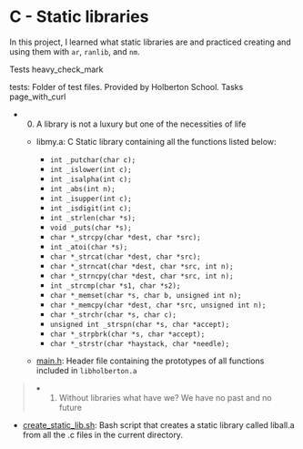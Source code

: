 # C - Static libraries
In this project, I learned what static libraries are and practiced creating and using them with ```ar```, ```ranlib```, and ```nm```.

 Tests heavy_check_mark

tests: Folder of test files. Provided by Holberton School.
 Tasks page_with_curl

* 0. A library is not a luxury but one of the necessities of life

  * libmy.a: C Static library containing all the functions listed below:


    * ```int _putchar(char c);```
    * ```int _islower(int c);```
    * ```int _isalpha(int c);```
    * ```int _abs(int n);```
    * ```int _isupper(int c);```
    * ```int _isdigit(int c);```
    * ```int _strlen(char *s);```
    * ```void _puts(char *s);```
    * ```char *_strcpy(char *dest, char *src);```
    * ```int _atoi(char *s);```
    * ```char *_strcat(char *dest, char *src);```
    * ```char *_strncat(char *dest, char *src, int n);```
    * ```char *_strncpy(char *dest, char *src, int n);```
    * ```int _strcmp(char *s1, char *s2);```
    * ```char *_memset(char *s, char b, unsigned int n);```
    * ```char *_memcpy(char *dest, char *src, unsigned int n);```
    * ```char *_strchr(char *s, char c);```
    * ```unsigned int _strspn(char *s, char *accept);```
    * ```char *_strpbrk(char *s, char *accept);```
    * ```char *_strstr(char *haystack, char *needle);```


  * [main.h](https://github.com/Nurudeenbika/alx-low_level_programming/blob/main/0x09-static_libraries/main.h): Header file containing the prototypes of all functions included in ```libholberton.a```

>* 1. Without libraries what have we? We have no past and no future


  * [create_static_lib.sh](https://github.com/Nurudeenbika/alx-low_level_programming/blob/main/0x09-static_libraries/create_static_lib.sh): Bash script that creates a static library called liball.a from all the .c files in the current directory.
